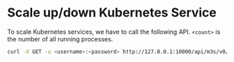 # Scale up/down Kubernetes Service

To scale Kubernetes services, we have to call the following API. `<count>` is the number of all running processes.

```bash
curl -X GET -u <username>:<password> http://127.0.0.1:10000/api/m3s/v0/<server|agent|etcd>/scale/<count>
```
